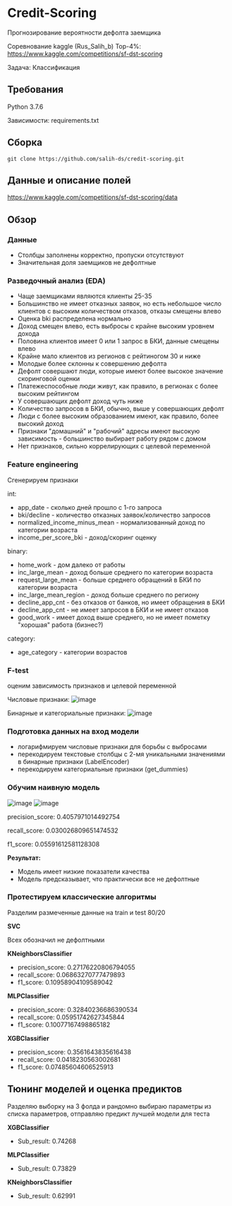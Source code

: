 # Credit-Scoring
Прогнозирование вероятности дефолта заемщика

Соревнование kaggle (Rus_Salih_b) Top-4%: https://www.kaggle.com/competitions/sf-dst-scoring

Задача: Классификация

## Требования
Python 3.7.6

Зависимости: requirements.txt

###
## Сборка
    git clone https://github.com/salih-ds/credit-scoring.git

## Данные и описание полей
https://www.kaggle.com/competitions/sf-dst-scoring/data

## Обзор
### Данные
- Столбцы заполнены корректно, пропуски отсутствуют
- Значительная доля заемщиков не дефолтные

### Разведочный анализ (EDA)
- Чаще заемщиками являются клиенты 25-35
- Большинство не имеет отказных заявок, но есть небольшое число клиентов с высоким количеством отказов, отказы смещены влево
- Оценка bki распределена нормально
- Доход смещен влево, есть выбросы с крайне высоким уровнем дохода
- Половина клиентов имеет 0 или 1 запрос в БКИ, данные смещены влево
- Крайне мало клиентов из регионов с рейтиногом 30 и ниже
- Молодые более склонны к совершению дефолта
- Дефолт совершают люди, которые имеют более высокое значение скоринговой оценки
- Платежеспособные люди живут, как правило, в регионах с более высоким рейтингом
- У совершающих дефолт доход чуть ниже
- Количество запросов в БКИ, обычно, выше у совершающих дефолт
- Люди с более высоким образованием имеют, как правило, более высокий доход
- Признаки "домашний" и "рабочий" адресы имеют высокую зависимость - большинство выбирает работу рядом с домом
- Нет признаков, сильно коррелирующих с целевой переменной

### Feature engineering
Сгенерируем признаки

int:
- app_date - cколько дней прошло с 1-го запроса
- bki/decline - количество отказных заявок/количество запросов
- normalized_income_minus_mean - нормализованный доход по категории возраста
- income_per_score_bki - доход/скоринг оценку

binary:
- home_work - дом далеко от работы
- inc_large_mean - доход больше среднего по категории возраста
- request_large_mean - больше среднего обращений в БКИ по категории возраста
- inc_large_mean_region - доход больше среднего по региону
- decline_app_cnt - без отказов от банков, но имеет обращения в БКИ
- decline_app_cnt - не имеет запросов в БКИ и не имеет отказов
- good_work - имеет доход выше среднего, но не имеет пометку "хорошая" работа (бизнес?)

category:
- age_category - категории возрастов

### F-test
оценим зависимость признаков и целевой переменной

Числовые признаки:
![image](https://user-images.githubusercontent.com/73405095/196608892-0424712f-9587-4b3c-93f5-650867680f80.png)

Бинарные и категориальные признаки:
![image](https://user-images.githubusercontent.com/73405095/196608930-dcd32f7c-eff3-4b95-8631-49791851d27a.png)

### Подготовка данных на вход модели
- логарифмируем числовые признаки для борьбы с выбросами
- перекодируем текстовые столбцы с 2-мя уникальными значениями в бинарные признаки (LabelEncoder)
- перекодируем категориальные признаки (get_dummies)

### Обучим наивную модель
![image](https://user-images.githubusercontent.com/73405095/196611369-f61ed44f-d2d8-414b-870f-d375306a12c8.png)
![image](https://user-images.githubusercontent.com/73405095/196611989-ed60a17e-1679-4b96-8dbc-237edb4cbc02.png)

precision_score: 0.4057971014492754

recall_score: 0.030026809651474532

f1_score: 0.05591612581128308

**Результат:**
- Модель имеет низкие показатели качества
- Модель предсказывает, что практически все не дефолтные

### Протестируем классические алгоритмы
Разделим размеченные данные на train и test 80/20

**SVC**

Всех обозначил не дефолтными

**KNeighborsClassifier**
- precision_score: 0.27176220806794055
- recall_score: 0.06863270777479893
- f1_score: 0.10958904109589042

**MLPClassifier**
- precision_score: 0.32840236686390534
- recall_score: 0.05951742627345844
- f1_score: 0.10077167498865182

**XGBClassifier**
- precision_score: 0.3561643835616438
- recall_score: 0.0418230563002681
- f1_score: 0.07485604606525913


## Тюнинг моделей и оценка предиктов
Разделяю выборку на 3 фолда и рандомно выбираю параметры из списка параметров, отправляю предикт лучшей модели для теста 

**XGBClassifier**
- Sub_result: 0.74268

**MLPClassifier**
- Sub_result: 0.73829

**KNeighborsClassifier**
- Sub_result: 0.62991

